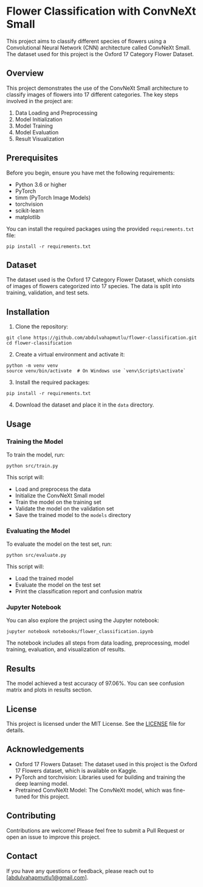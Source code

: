 # Flower Classification with ConvNeXt Small

This project aims to classify different species of flowers using a Convolutional Neural Network (CNN) architecture called ConvNeXt Small. The dataset used for this project is the Oxford 17 Category Flower Dataset.

## Overview

This project demonstrates the use of the ConvNeXt Small architecture to classify images of flowers into 17 different categories. The key steps involved in the project are:

1. Data Loading and Preprocessing
2. Model Initialization
3. Model Training
4. Model Evaluation
5. Result Visualization

## Prerequisites

Before you begin, ensure you have met the following requirements:

- Python 3.6 or higher
- PyTorch
- timm (PyTorch Image Models)
- torchvision
- scikit-learn
- matplotlib

You can install the required packages using the provided `requirements.txt` file:

```
pip install -r requirements.txt
```

## Dataset

The dataset used is the Oxford 17 Category Flower Dataset, which consists of images of flowers categorized into 17 species. The data is split into training, validation, and test sets.

## Installation

1. Clone the repository:

```
git clone https://github.com/abdulvahapmutlu/flower-classification.git
cd flower-classification
```

2. Create a virtual environment and activate it:

```
python -m venv venv
source venv/bin/activate  # On Windows use `venv\Scripts\activate`
```

3. Install the required packages:

```
pip install -r requirements.txt
```

4. Download the dataset and place it in the `data` directory.

## Usage

### Training the Model

To train the model, run:

```
python src/train.py
```

This script will:

- Load and preprocess the data
- Initialize the ConvNeXt Small model
- Train the model on the training set
- Validate the model on the validation set
- Save the trained model to the `models` directory

### Evaluating the Model

To evaluate the model on the test set, run:

```
python src/evaluate.py
```

This script will:

- Load the trained model
- Evaluate the model on the test set
- Print the classification report and confusion matrix

### Jupyter Notebook

You can also explore the project using the Jupyter notebook:

```
jupyter notebook notebooks/flower_classification.ipynb
```

The notebook includes all steps from data loading, preprocessing, model training, evaluation, and visualization of results.

## Results

The model achieved a test accuracy of 97.06%. You can see confusion matrix and plots in results section.

## License

This project is licensed under the MIT License. See the [LICENSE](LICENSE) file for details.

## Acknowledgements

 - Oxford 17 Flowers Dataset: The dataset used in this project is the Oxford 17 Flowers dataset, which is available on Kaggle.
 - PyTorch and torchvision: Libraries used for building and training the deep learning model.
 - Pretrained ConvNeXt Model: The ConvNeXt model, which was fine-tuned for this project.

## Contributing

Contributions are welcome! Please feel free to submit a Pull Request or open an issue to improve this project.

## Contact

If you have any questions or feedback, please reach out to [abdulvahapmutlu1@gmail.com].
